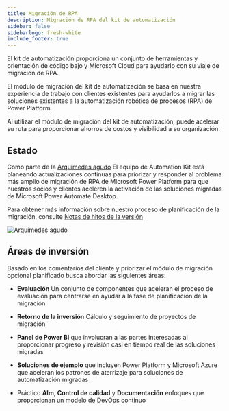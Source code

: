 ```yaml
---
title: Migración de RPA
description: Migración de RPA del kit de automatización
sidebar: false
sidebarlogo: fresh-white
include_footer: true
---
```

El kit de automatización proporciona un conjunto de herramientas y orientación de código bajo y Microsoft Cloud para ayudarlo con su viaje de migración de RPA.

El módulo de migración del kit de automatización se basa en nuestra experiencia de trabajo con clientes existentes para ayudarlos a migrar las soluciones existentes a la automatización robótica de procesos (RPA) de Power Platform.

Al utilizar el módulo de migración del kit de automatización, puede acelerar su ruta para proporcionar ahorros de costos y visibilidad a su organización.

## Estado

Como parte de la [Arquímedes agudo](/es/releases/november-2022) El equipo de Automation Kit está planeando actualizaciones continuas para priorizar y responder al problema más amplio de migración de RPA de Microsoft Power Platform para que nuestros socios y clientes aceleren la activación de las soluciones migradas de Microsoft Power Automate Desktop.

Para obtener más información sobre nuestro proceso de planificación de la migración, consulte [Notas de hitos de la versión](/es/releases/milestones)

![Arquímedes agudo](/images/sharp-archimedies.png)

## Áreas de inversión

Basado en los comentarios del cliente y priorizar el módulo de migración opcional planificado busca abordar las siguientes áreas:

- **Evaluación** Un conjunto de componentes que aceleran el proceso de evaluación para centrarse en ayudar a la fase de planificación de la migración

- **Retorno de la inversión** Cálculo y seguimiento de proyectos de migración

- **Panel de Power BI** que involucran a las partes interesadas al proporcionar progreso y revisión casi en tiempo real de las soluciones migradas

- **Soluciones de ejemplo** que incluyen Power Platform y Microsoft Azure que aceleran los patrones de aterrizaje para soluciones de automatización migradas

- Práctico **Alm**, **Control de calidad** y **Documentación** enfoques que proporcionan un modelo de DevOps continuo
